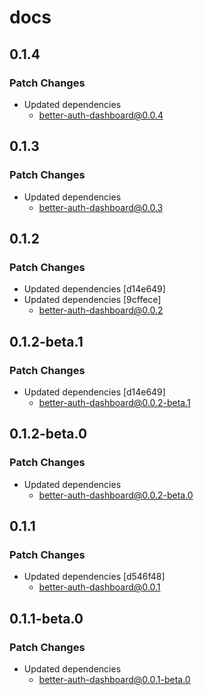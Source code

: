 # docs

## 0.1.4

### Patch Changes

- Updated dependencies
  - better-auth-dashboard@0.0.4

## 0.1.3

### Patch Changes

- Updated dependencies
  - better-auth-dashboard@0.0.3

## 0.1.2

### Patch Changes

- Updated dependencies [d14e649]
- Updated dependencies [9cffece]
  - better-auth-dashboard@0.0.2

## 0.1.2-beta.1

### Patch Changes

- Updated dependencies [d14e649]
  - better-auth-dashboard@0.0.2-beta.1

## 0.1.2-beta.0

### Patch Changes

- Updated dependencies
  - better-auth-dashboard@0.0.2-beta.0

## 0.1.1

### Patch Changes

- Updated dependencies [d546f48]
  - better-auth-dashboard@0.0.1

## 0.1.1-beta.0

### Patch Changes

- Updated dependencies
  - better-auth-dashboard@0.0.1-beta.0
